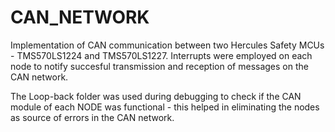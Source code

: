 # CAN_NETWORK
Implementation of CAN communication between two Hercules Safety MCUs - TMS570LS1224 and TMS570LS1227. Interrupts were employed on each node to notify succesful transmission and reception of messages on the CAN network. 

The Loop-back folder was used during debugging to check if the CAN module of each NODE was functional - this helped in eliminating the nodes as source of errors in the CAN network. 
